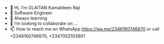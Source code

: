 - 👋 Hi, I’m OLAITAN Kamaldeen Raji
- 👀 Software Engineer
- 🌱 Always learning
- 💞️ I’m looking to collaborate on ...
- 📫 How to reach me  on WhatsApp https://wa.me/2348160746670 
or call +2348160746670, +2347052103801

<!---
kamrajng/kamrajng is a ✨ special ✨ repository because its `README.md` (this file) appears on your GitHub profile.
You can click the Preview link to take a look at your changes.
--->
